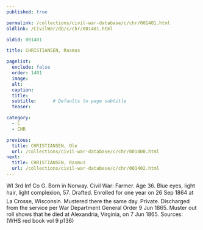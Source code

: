```yaml
---
published: true

permalink: /collections/civil-war-database/c/chr/001401.html
oldlink: /CivilWar/db/c/chr/001401.html

oldid: 001401

title: CHRISTIANSEN, Rasmus

pagelist:
  exclude: false
  order: 1401
  image: 
  alt:
  caption:
  title:
  subtitle:      # Defaults to page subtitle
  teaser:

category: 
  - C 
  - CHR

previous:
  title: CHRISTIANSEN, Ole
  url: /collections/civil-war-database/c/chr/001400.html  
next:
  title: CHRISTIANSEN, Rasmus
  url: /collections/civil-war-database/c/chr/001402.html   
---
```

WI 3rd Inf Co G. Born in Norway. Civil War: Farmer. Age 36. Blue eyes, light hair, light complexion, 5&#146;7&#148;. Drafted. Enrolled for one year on 26 Sep 1864 at La Crosse, Wisconsin. Mustered there the same day. Private. Discharged from the service per War Department General Order 9 Jun 1865. Muster out roll shows that he died at Alexandria, Virginia, on 7 Jun 1865. Sources: (WHS red book vol 9 p136)